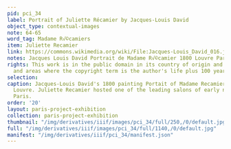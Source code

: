 ```yaml
---
pid: pci_34
label: Portrait of Juliette Récamier by Jacques-Louis David
object_type: contextual-images
note: 64-65
word_tag: Madame R√©camiers
item: Juliette Recamier
link: https://commons.wikimedia.org/wiki/File:Jacques-Louis_David_016.jpg
notes: Jacques Louis David Portrait de Madame R√©camier 1800 Louvre Paris
rights: This work is in the public domain in its country of origin and other countries
  and areas where the copyright term is the author's life plus 100 years or fewer.
selection: 
caption: Jacques-Louis David's 1800 painting Portait of Madame Recamier, held by the
  Louvre. Juliette Recamier hosted one of the leading salons of early nineteenth century
  Paris.
order: '20'
layout: paris-project-exhibition
collection: paris-project-exhibition
thumbnail: "/img/derivatives/iiif/images/pci_34/full/250,/0/default.jpg"
full: "/img/derivatives/iiif/images/pci_34/full/1140,/0/default.jpg"
manifest: "/img/derivatives/iiif/pci_34/manifest.json"
---
```

